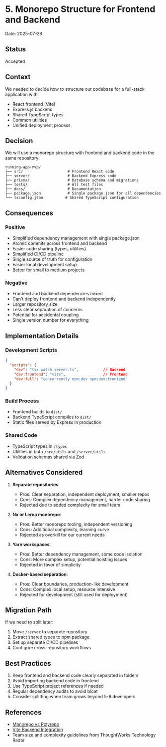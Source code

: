 # 5. Monorepo Structure for Frontend and Backend

Date: 2025-07-28

## Status

Accepted

## Context

We needed to decide how to structure our codebase for a full-stack application with:
- React frontend (Vite)
- Express.js backend
- Shared TypeScript types
- Common utilities
- Unified deployment process

## Decision

We will use a monorepo structure with frontend and backend code in the same repository:

```
running-app-mvp/
├── src/                    # Frontend React code
├── server/                 # Backend Express code
├── prisma/                 # Database schema and migrations
├── tests/                  # All test files
├── docs/                   # Documentation
├── package.json            # Single package.json for all dependencies
└── tsconfig.json          # Shared TypeScript configuration
```

## Consequences

### Positive
- Simplified dependency management with single package.json
- Atomic commits across frontend and backend
- Easier code sharing (types, utilities)
- Simplified CI/CD pipeline
- Single source of truth for configuration
- Easier local development setup
- Better for small to medium projects

### Negative
- Frontend and backend dependencies mixed
- Can't deploy frontend and backend independently
- Larger repository size
- Less clear separation of concerns
- Potential for accidental coupling
- Single version number for everything

## Implementation Details

### Development Scripts
```json
{
  "scripts": {
    "dev": "tsx watch server.ts",           // Backend
    "dev:frontend": "vite",                 // Frontend
    "dev:full": "concurrently npm:dev npm:dev:frontend"
  }
}
```

### Build Process
- Frontend builds to `dist/`
- Backend TypeScript compiles to `dist/`
- Static files served by Express in production

### Shared Code
- TypeScript types in `/types`
- Utilities in both `/src/utils` and `/server/utils`
- Validation schemas shared via Zod

## Alternatives Considered

1. **Separate repositories**:
   - Pros: Clear separation, independent deployment, smaller repos
   - Cons: Complex dependency management, harder code sharing
   - Rejected due to added complexity for small team

2. **Nx or Lerna monorepo**:
   - Pros: Better monorepo tooling, independent versioning
   - Cons: Additional complexity, learning curve
   - Rejected as overkill for our current needs

3. **Yarn workspaces**:
   - Pros: Better dependency management, some code isolation
   - Cons: More complex setup, potential hoisting issues
   - Rejected in favor of simplicity

4. **Docker-based separation**:
   - Pros: Clear boundaries, production-like development
   - Cons: Complex local setup, resource intensive
   - Rejected for development (still used for deployment)

## Migration Path

If we need to split later:
1. Move `/server` to separate repository
2. Extract shared types to npm package
3. Set up separate CI/CD pipelines
4. Configure cross-repository workflows

## Best Practices

1. Keep frontend and backend code clearly separated in folders
2. Avoid importing backend code in frontend
3. Use TypeScript project references if needed
4. Regular dependency audits to avoid bloat
5. Consider splitting when team grows beyond 5-6 developers

## References

- [Monorepo vs Polyrepo](https://monorepo.tools/)
- [Vite Backend Integration](https://vitejs.dev/guide/backend-integration.html)
- Team size and complexity guidelines from ThoughtWorks Technology Radar